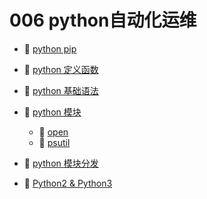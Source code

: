 # 006 python自动化运维

* 📄 [python pip](siyuan://blocks/20230610173719-juolnbe)
* 📄 [python 定义函数](siyuan://blocks/20230610173437-cxwfzby)
* 📄 [python 基础语法](siyuan://blocks/20230610173751-w8se6ik)
* 📑 [python 模块](siyuan://blocks/20230610173811-7ejnj1c)

  * 📄 [open](siyuan://blocks/20230610173618-eiw0cjz)
  * 📄 [psutil](siyuan://blocks/20230610173612-y6ud1tv)
* 📄 [python 模块分发](siyuan://blocks/20230610173809-fmy3ite)
* 📄 [Python2 &amp; Python3](siyuan://blocks/20230610173647-eswkkwm)

‍
